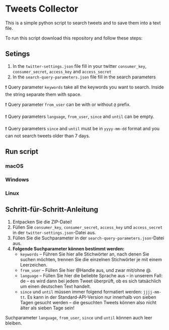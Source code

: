 # Tweets Collector

This is a simple python script to search tweets and to save them into a text file.

To run this script download this repository and follow these steps:

## Setings

1. In the `twitter-settings.json` file fill in your twitter `consumer_key`, `consumer_secret`, `access_key` and `access_secret`
2. In the `search-query-parameters.json` file fill in the search parameters

❗️ Query parameter `keywords` take all the keywords you want to search. Inside the string separate them with space.

❗️ Query parameter `from_user` can be with or without `@` prefix.

❗️ Query parameters `language`, `from_user`, `since` and `until` can be empty.

❗️ Query parameters `since` and `until` must be in `yyyy-mm-dd` format and you can not search tweets older than 7 days.

## Run script

### macOS

### Windows

### Linux

## Schritt-für-Schritt-Anleitung
1. Entpacken Sie die ZIP-Datei!
2. Füllen Sie `consumer_key`, `consumer_secret`, `access_key` und `access_secret` in der `twitter-settings.json`-Datei aus.
3. Füllen Sie die Suchparameter in der `search-query-parameters.json`-Datei aus.
4. **Folgende Suchparameter können bestimmt werden:**
    - `keywords` – Führen Sie hier alle Stichwörter an, nach denen Sie suchen möchten, trennen Sie die einzelnen Stichwörter je mit einem Leerzeichen.
    - `from_user` – Füllen Sie hier @Handle aus, und zwar mit/ohne @.
    - `language` – Füllen Sie hier die beliebte Sprache aus – in unserem Fall: de – es wird dann bei jedem Tweet überprüft, ob es sich tatsächlich um einen deutschen Text handelt.
    - `since` und `until` müssen immer folgend formatiert werden: `jjjj-mm-tt`. Es kann in der Standard-API-Version nur innerhalb von sieben Tagen gesucht werden – die gesuchten Tweets können also nicht älter als sieben Tage sein!

Suchparameter `language`, `from_user`, `since` und `until` können auch leer bleiben.
